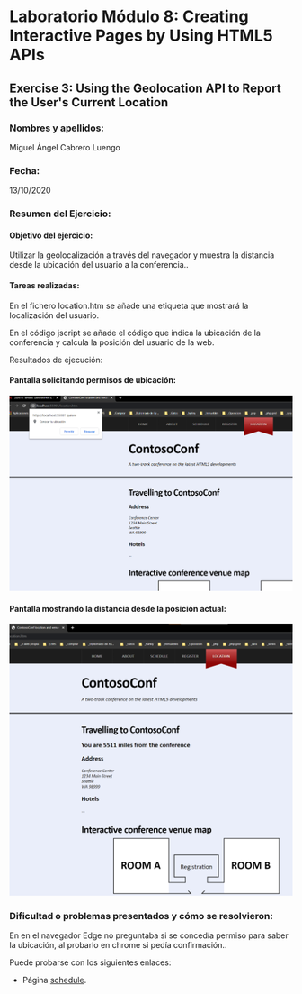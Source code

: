 ﻿# Laboratorio Módulo 8: Creating Interactive Pages by Using HTML5 APIs
## Exercise 3: Using the Geolocation API to Report the User's Current Location
#### 
### Nombres y apellidos:
Miguel Ángel Cabrero Luengo
### Fecha:
13/10/2020
### Resumen del Ejercicio:

#### Objetivo del ejercicio:
Utilizar la geolocalización a través del navegador y muestra la distancia desde la ubicación del usuario a la conferencia..

#### Tareas realizadas:

En el fichero location.htm se añade una etiqueta que mostrará la localización del usuario.

En el código jscript se añade el código que indica la ubicación de la conferencia y calcula la posición del usuario de la web.


Resultados de ejecución:

#### Pantalla solicitando permisos de ubicación:
<img src="images/01.png">

#### Pantalla mostrando la distancia desde la posición actual:
<img src="images/02.png">

### Dificultad o problemas presentados y cómo se resolvieron:
En en el navegador Edge no preguntaba si se concedía permiso para saber la ubicación, al probarlo en chrome si pedía confirmación..


Puede probarse con los siguientes enlaces:

- Página <a href="schedule.htm" target="_blank">schedule</a>.
